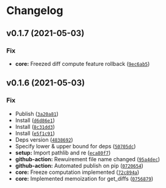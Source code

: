 # Changelog

<!--next-version-placeholder-->

## v0.1.7 (2021-05-03)
### Fix
* **core:** Freezed diff compute feature rollback ([`9ec6ab5`](https://github.com/Esukhia/antx/commit/9ec6ab53a01c307bdf753911f525dc7b86dbaad0))

## v0.1.6 (2021-05-03)
### Fix
* Publish ([`3a20a81`](https://github.com/Esukhia/antx/commit/3a20a810312361f5fcbcc571551679d6baee08be))
* Install ([`d6d86e1`](https://github.com/Esukhia/antx/commit/d6d86e18aced5bee358996af1e0c79f075c4d438))
* Install ([`8c31dd3`](https://github.com/Esukhia/antx/commit/8c31dd3f484bec8254e3280ef3e40dc3733a1450))
* Install ([`e5f1c91`](https://github.com/Esukhia/antx/commit/e5f1c910bebbbd32e095b2820777eb8c99606d5a))
* Deps version ([`4838692`](https://github.com/Esukhia/antx/commit/48386920211fd9d24f6e348c427c4f215330bfe2))
* Specify lower & upper bound for deps ([`50705dc`](https://github.com/Esukhia/antx/commit/50705dcca6caedc8b8b82ddadb7c9c9f300d77fd))
* **setup:** Import pathlib and re ([`eca80f7`](https://github.com/Esukhia/antx/commit/eca80f7375ac7543fae4abe2127eddd4c8715b30))
* **github-action:** Rewuirement file name changed ([`95a4dec`](https://github.com/Esukhia/antx/commit/95a4dece87d957914b84094fceb40811c24a3cd5))
* **github-action:** Automated publish on pip ([`0720654`](https://github.com/Esukhia/antx/commit/07206548bf933e45c27a1fe866a08589c72e4eaa))
* **core:** Freeze computation implemented ([`72c894a`](https://github.com/Esukhia/antx/commit/72c894a4405ece635dcc55b09138532e6808dae9))
* **core:** Implemented memoization for get_diffs ([`0756879`](https://github.com/Esukhia/antx/commit/07568795d6c60416d3058c5e2f2ce8f641ff6472))
